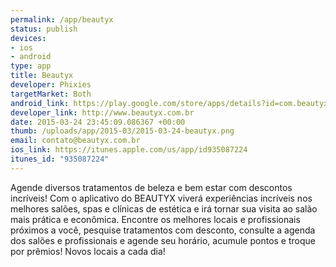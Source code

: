 ```yaml
--- 
permalink: /app/beautyx
status: publish
devices: 
- ios
- android
type: app
title: Beautyx
developer: Phixies
targetMarket: Both
android_link: https://play.google.com/store/apps/details?id=com.beautyx.app
developer_link: http://www.beautyx.com.br
date: 2015-03-24 23:45:09.086367 +00:00
thumb: /uploads/app/2015-03/2015-03-24-beautyx.png
email: contato@beautyx.com.br
ios_link: https://itunes.apple.com/us/app/id935087224
itunes_id: "935087224"
---
```


Agende diversos tratamentos de beleza e bem estar com descontos incríveis!
Com o aplicativo do BEAUTYX viverá experiências incríveis nos melhores salões, spas e clínicas de estética e irá tornar sua visita ao salão mais prática e econômica.
Encontre os melhores locais e profissionais próximos a você, pesquise tratamentos com desconto, consulte a agenda dos salões e profissionais e agende seu horário, acumule pontos e troque por prêmios!
Novos locais a cada dia!
